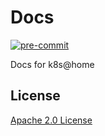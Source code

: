 # Docs
[![pre-commit](https://img.shields.io/badge/pre--commit-enabled-brightgreen?logo=pre-commit&logoColor=white&style=for-the-badge)](https://github.com/pre-commit/pre-commit)

Docs for k8s@home

## License

[Apache 2.0 License](./LICENSE)
